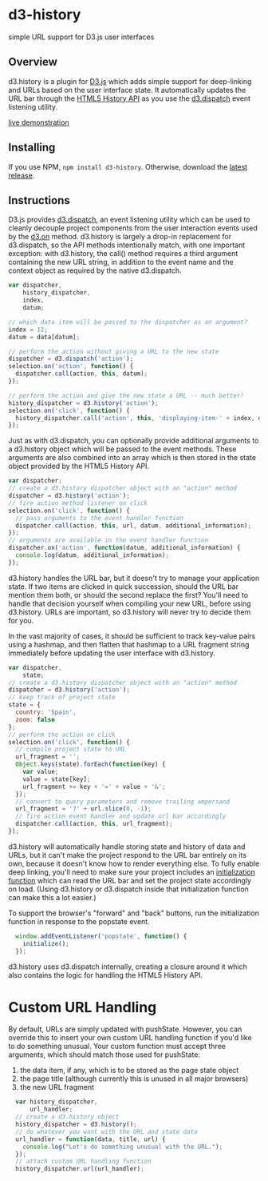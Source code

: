 # d3-history

simple URL support for D3.js user interfaces

## Overview

d3.history is a plugin for [D3.js](http://d3js.org/) which adds simple support for deep-linking and URLs based on the user interface state. It automatically updates the URL bar through the [HTML5 History API](https://developer.mozilla.org/en-US/docs/Web/API/History_API) as you use the [d3.dispatch](https://github.com/d3/d3/wiki/Internals#d3_dispatch) event listening utility.

[live demonstration](https://bl.ocks.org/vijithassar/raw/3518ea727b10e03d02a6c3fdd97d3b69/?active=0,10,18,19,20,21,29,39)

## Installing

If you use NPM, `npm install d3-history`. Otherwise, download the [latest release](https://github.com/vijithassar/d3-history/releases/latest).

## Instructions

D3.js provides [d3.dispatch](https://github.com/d3/d3/wiki/Internals#d3_dispatch), an event listening utility which can be used to cleanly decouple project components from the user interaction events used by the [d3.on](https://github.com/d3/d3/wiki/Selections#on) method. d3.history is largely a drop-in replacement for d3.dispatch, so the API methods intentionally match, with one important exception: with d3.history, the call() method requires a third argument containing the new URL string, in addition to the event name and the context object as required by the native d3.dispatch.

```js
var dispatcher,
    history_dispatcher,
    index,
    datum;

// which data item will be passed to the dispatcher as an argument?
index = 12;
datum = data[datum];

// perform the action without giving a URL to the new state
dispatcher = d3.dispatch('action');
selection.on('action', function() {
  dispatcher.call(action, this, datum);
});

// perform the action and give the new state a URL -- much better!
history_dispatcher = d3.history('action');
selection.on('click', function() {
  history_dispatcher.call('action', this, 'displaying-item-' + index, datum);
});
```

Just as with d3.dispatch, you can optionally provide additional arguments to a d3.history object which will be passed to the event methods. These arguments are also combined into an array which is then stored in the state object provided by the HTML5 History API.

```js
var dispatcher;
// create a d3.history dispatcher object with an "action" method
dispatcher = d3.history('action');
// fire action method listener on click
selection.on('click', function() {
  // pass arguments to the event handler function
  dispatcher.call(action, this, url, datum, additional_information);
});
// arguments are available in the event handler function
dispatcher.on('action', function(datum, additional_information) {
  console.log(datum, additional_information);
});
```

d3.history handles the URL bar, but it doesn't try to manage your application state. If two items are clicked in quick succession, should the URL bar mention them both, or should the second replace the first? You'll need to handle that decision yourself when compiling your new URL, before using d3.history. URLs are important, so d3.history will never try to decide them for you.

In the vast majority of cases, it should be sufficient to track key-value pairs using a hashmap, and then flatten that hashmap to a URL fragment string immediately before updating the user interface with d3.history.

```js
var dispatcher,
    state;
// create a d3.history dispatcher object with an "action" method
dispatcher = d3.history('action');
// keep track of project state
state = {
  country: 'Spain',
  zoom: false
};
// perform the action on click
selection.on('click', function() {
  // compile project state to URL
  url_fragment = '';
  Object.keys(state).forEach(function(key) {
    var value;
    value = state[key];
    url_fragment += key + '=' + value + '&';
  });
  // convert to query parameters and remove trailing ampersand
  url_fragment = '?' + url.slice(0, -1);
  // fire action event handler and update url bar accordingly
  dispatcher.call(action, this, url_fragment);
});
```

d3.history will automatically handle storing state and history of data and URLs, but it can't make the project respond to the URL bar entirely on its own, because it doesn't know how to render everything else. To fully enable deep linking, you'll need to make sure your project includes an [initialization function](https://bl.ocks.org/vijithassar/3518ea727b10e03d02a6c3fdd97d3b69) which can read the URL bar and set the project state accordingly on load. (Using d3.history or d3.dispatch inside that initialization function can make this a lot easier.)

To support the browser's "forward" and "back" buttons, run the initialization function in response to the popstate event.

```js
  window.addEventListener('popstate', function() {
    initialize();
  });
```

d3.history uses d3.dispatch internally, creating a closure around it which also contains the logic for handling the HTML5 History API.

# Custom URL Handling

By default, URLs are simply updated with pushState. However, you can override this to insert your own custom URL handling function if you'd like to do something unusual. Your custom function must accept three arguments, which should match those used for pushState:

1. the data item, if any, which is to be stored as the page state object
2. the page title (although currently this is unused in all major browsers)
3. the new URL fragment

```js
  var history_dispatcher,
      url_handler;
  // create a d3.history object
  history_dispatcher = d3.history();
  // do whatever you want with the URL and state data
  url_handler = function(data, title, url) {
    console.log("Let's do something unusual with the URL.");
  });
  // attach custom URL handling function
  history_dispatcher.url(url_handler);
```
